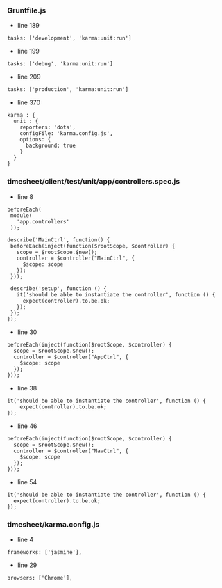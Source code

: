 ### Gruntfile.js

* line 189

```
tasks: ['development', 'karma:unit:run']
```

* line 199

```
tasks: ['debug', 'karma:unit:run']
```

* line 209

```
tasks: ['production', 'karma:unit:run']
```

* line 370

```
karma : {
  unit : {
    reporters: 'dots',
    configFile: 'karma.config.js',
    options: {
      background: true
    }
  }
}
```

### timesheet/client/test/unit/app/controllers.spec.js

* line 8

```
beforeEach(
 module( 
   'app.controllers'
 ));

describe('MainCtrl', function() {
 beforeEach(inject(function($rootScope, $controller) {
   scope = $rootScope.$new();
   controller = $controller("MainCtrl", { 
     $scope: scope 
   });
 }));

 describe('setup', function () {
   it('should be able to instantiate the controller', function () { 
     expect(controller).to.be.ok;
   });
 }); 
});
```

* line 30 

```
beforeEach(inject(function($rootScope, $controller) {
  scope = $rootScope.$new();
  controller = $controller("AppCtrl", { 
    $scope: scope 
  });
}));
```

* line 38 

```
it('should be able to instantiate the controller', function () { 
	expect(controller).to.be.ok;
});
```

* line 46

```
beforeEach(inject(function($rootScope, $controller) {
  scope = $rootScope.$new();
  controller = $controller("NavCtrl", { 
    $scope: scope 
  });
}));
```

* line 54

```
it('should be able to instantiate the controller', function () { 
  expect(controller).to.be.ok;
});
```

### timesheet/karma.config.js

* line 4

```
frameworks: ['jasmine'],
```

* line 29

```
browsers: ['Chrome'],
```




























